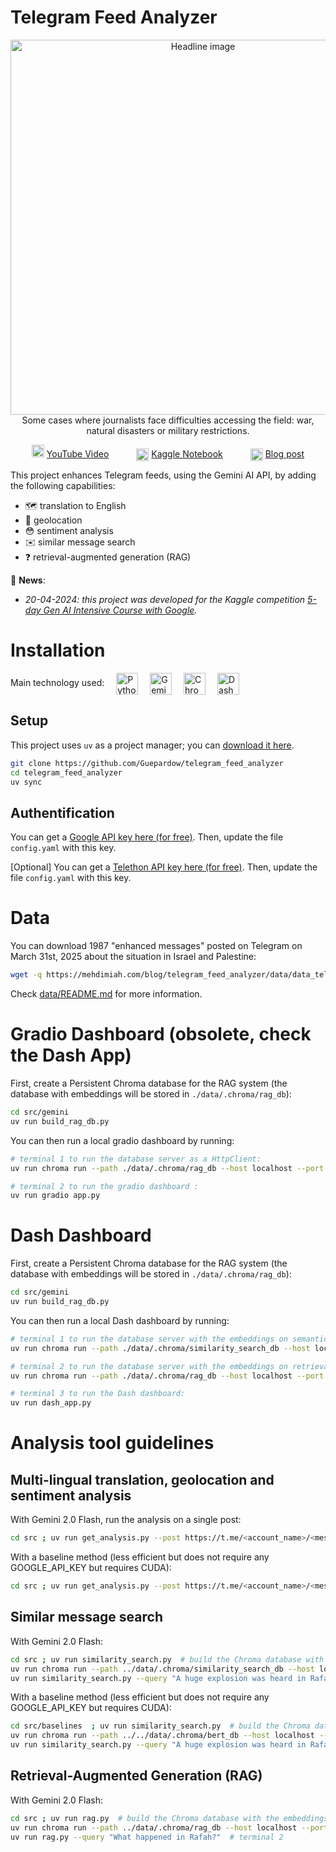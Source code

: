 # Telegram Feed Analyzer

<p align="center">
    <img src="https://www.mehdimiah.com/blog/telegram_feed_analyzer/main_400p.png" alt="Headline image" width="600"/><br>Some cases where journalists face difficulties accessing the field: war,  natural disasters or military restrictions.
</p>

<p align="center">
    <img src="https://mehdimiah.com/blog/telegram_feed_analyzer/icon/youtube.png" alt="YouTube" width="20px">
    <a href="https://www.youtube.com/watch?v=oqyiQ377ngA">YouTube Video</a>
    <img src="https://mehdimiah.com/blog/telegram_feed_analyzer/icon/kaggle.png" alt="Kaggle" width="20px" style="vertical-align: middle;margin-left:40px">
    <a href="https://www.kaggle.com/code/guepardow/telegram-feed-analyzer">Kaggle Notebook</a>
    <img src="https://mehdimiah.com/blog/telegram_feed_analyzer/icon/blog.png" alt="Blog" width="20px" style="vertical-align: middle;margin-left:40px">
    <a href="https://mehdimiah.com/blog/telegram_feed_analyzer">Blog post</a>
</p>

This project enhances Telegram feeds, using the Gemini AI API, by adding the following capabilities:
- 🗺️ translation to English
- 📍 geolocation
- 😳 sentiment analysis
- ✉️ similar message search
- ❓ retrieval-augmented generation (RAG)

📆 **News**:
- *20-04-2024: this project was developed for the Kaggle competition [5-day Gen AI Intensive Course with Google](https://www.kaggle.com/competitions/gen-ai-intensive-course-capstone-2025q1).*

# Installation

Main technology used: 
<a href="https://www.python.org/"><img src="https://mehdimiah.com/blog/telegram_feed_analyzer/icon/python.png" alt="Python" height="35px" style="vertical-align: middle;margin-left:15px;margin-right:15px"></a>
<a href="https://aistudio.google.com/app/apikey">
<img src="https://mehdimiah.com/blog/telegram_feed_analyzer/icon/gemini.png" alt="Gemini" height="35px" style="vertical-align: middle;margin-right:15px"></a>
<a href="https://docs.trychroma.com/docs/overview/introduction">
<img src="https://mehdimiah.com/blog/telegram_feed_analyzer/icon/chromadb.png" alt="ChromaDB" height="35px" style="vertical-align: middle;margin-right:15px"></a>
<a href="https://dash.plotly.com/">
<img src="https://mehdimiah.com/blog/telegram_feed_analyzer/icon/dash.png" alt="Dash" height="35px" style="vertical-align: middle;margin-right:15px"></a>

## Setup
This project uses `uv` as a project manager; you can [download it here](https://docs.astral.sh/uv/).

```sh
git clone https://github.com/Guepardow/telegram_feed_analyzer
cd telegram_feed_analyzer
uv sync
```

## Authentification

You can get a [Google API key here (for free)](https://aistudio.google.com/app/apikey). Then, update the file `config.yaml` with this key.

[Optional] You can get a [Telethon API key here (for free)](https://docs.telethon.dev/en/stable/basic/signing-in.html). Then, update the file `config.yaml` with this key.

# Data

You can download 1987 "enhanced messages" posted on Telegram on March 31st, 2025 about the situation in Israel and Palestine:

```sh
wget -q https://mehdimiah.com/blog/telegram_feed_analyzer/data/data_telegram_250331.json -O ./data/telegram_250331.json
```

Check [data/README.md](data/README.md) for more information.

# Gradio Dashboard (obsolete, check the Dash App)

First, create a Persistent Chroma database for the RAG system (the database with embeddings will be stored in `./data/.chroma/rag_db`):
```sh
cd src/gemini
uv run build_rag_db.py
```

You can then run a local gradio dashboard by running:

```sh
# terminal 1 to run the database server as a HttpClient: 
uv run chroma run --path ./data/.chroma/rag_db --host localhost --port 8001

# terminal 2 to run the gradio dashboard : 
uv run gradio app.py
```

# Dash Dashboard

First, create a Persistent Chroma database for the RAG system (the database with embeddings will be stored in `./data/.chroma/rag_db`):
```sh
cd src/gemini
uv run build_rag_db.py
```

You can then run a local Dash dashboard by running:

```sh
# terminal 1 to run the database server with the embeddings on semantic search as a HttpClient: 
uv run chroma run --path ./data/.chroma/similarity_search_db --host localhost --port 8000

# terminal 2 to run the database server with the embeddings on retrieval (RAG) as a HttpClient: 
uv run chroma run --path ./data/.chroma/rag_db --host localhost --port 8001

# terminal 3 to run the Dash dashboard: 
uv run dash_app.py
```

# Analysis tool guidelines

## Multi-lingual translation, geolocation and sentiment analysis

With Gemini 2.0 Flash, run the analysis on a single post:
```bash
cd src ; uv run get_analysis.py --post https://t.me/<account_name>/<message_id> --method gemini
```

With a baseline method (less efficient but does not require any GOOGLE_API_KEY but requires CUDA):
```bash
cd src ; uv run get_analysis.py --post https://t.me/<account_name>/<message_id> --method baseline
```

## Similar message search

With Gemini 2.0 Flash:
```bash
cd src ; uv run similarity_search.py  # build the Chroma database with the embeddings
uv run chroma run --path ../data/.chroma/similarity_search_db --host localhost --port 8000  # terminal 1
uv run similarity_search.py --query "A huge explosion was heard in Rafah" # terminal 2
```

With a baseline method (less efficient but does not require any GOOGLE_API_KEY but requires CUDA):
```bash
cd src/baselines  ; uv run similarity_search.py  # build the Chroma database with the embeddings
uv run chroma run --path ../../data/.chroma/bert_db --host localhost --port 8000  # terminal 1
uv run similarity_search.py --query "A huge explosion was heard in Rafah" # terminal 2
```

## Retrieval-Augmented Generation (RAG)

With Gemini 2.0 Flash:
```bash
cd src ; uv run rag.py  # build the Chroma database with the embeddings
uv run chroma run --path ../data/.chroma/rag_db --host localhost --port 8001  # terminal 1
uv run rag.py --query "What happened in Rafah?"  # terminal 2
```


